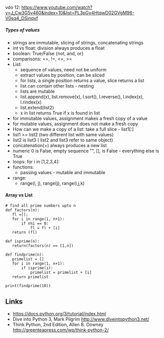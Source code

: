 
vdo 12: https://www.youtube.com/watch?v=J_Cw3G5v460&index=10&list=PL3pGy4HtqwD02GVgM96-V0sq4_DSinqvf
##### Types of values
- strings are immutable, slicing of strings, concatenating strings
- int vs float: division always produces a float
- boolean: True/False {not, and, or}
- comparisons: ==, !=, <=, >=
- List: 
  - sequence of values, need not be uniform
  - extract values by position, can be sliced
  - for lists, a single position returns a value, slice returns a list
  - list can contain other lists - nesting
  - lists are mutable
  - list.append(x), list.remove(x), l.sort(), l.reverse(), l.index(x), l.rindex(x)
  - list.extend(list2)
  - x in list returns True if x is found in list
- for immutable values, assignment makes a fresh copy of a value
- for mutable values, assignment does not make a fresh copy
- How can we make a copy of a list: take a full slice - list1[:]
- list1 == list2 (two different list with same values)
- list2 is list3 ( list2 and list3 refer to same object)
- concatenation(+) always produces a new list  
- numeric 0 is False, empty sequence "", [], is False - everything else is True
- loops: for i in [1,2,3,4]:
- functions:
  - passing values - mutable and immutable
- range:
  - range(i, j), range(j), range(i,j,k)
 
 #### Array vs List
  
  
 
 ```
# find all prime numbers upto n
def factors(n):
    fl =[];
    for i in range(1, n+1):
        if n%i == 0:
            fl = fl + [i]
    return (fl)    

def isprime(n):
    return(factors(n) == [1,n])

def findprime(n):
    primelist = []
    for i in range(1, n+1):
        if isprime(i):
            primelist = primelist + [i]
    return primelist 

print(findprime(10))
```
  
  
  
  
  

## Links
* https://docs.python.org/3/tutorial/index.html
* Dive into Python 3, Mark Pilgrim
http://www.diveintopython3.net/
* Think Python, 2nd Edition, Allen B. Downey
http://greenteapress.com/wp/think-python-2/
